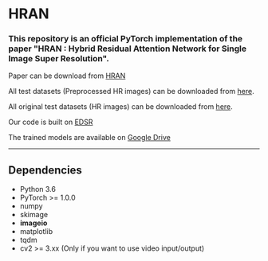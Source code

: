# HRAN
### This repository is an official PyTorch implementation of the paper "HRAN : Hybrid Residual Attention Network for Single Image Super Resolution".

Paper can be download from <a href="https://arxiv.org/pdf/1907.05514.pdf">HRAN</a> 

All test datasets (Preprocessed HR images) can be downloaded from <a href="https://www.jianguoyun.com/p/DcrVSz0Q19ySBxiTs4oB">here</a>.

All original test datasets (HR images) can be downloaded from <a href="https://www.jianguoyun.com/p/DaSU0L4Q19ySBxi_qJAB">here</a>.



Our code is built on <a href="https://github.com/thstkdgus35/EDSR-PyTorch">EDSR</a>

The trained models are available on <a href="https://drive.google.com/drive/folders/1MC3jXCxnKeJDElkFLmCvCsjmZzSGPIs0?usp=sharing"> Google Drive</a>

--------------------

## Dependencies
* Python 3.6
* PyTorch >= 1.0.0
* numpy
* skimage
* **imageio**
* matplotlib
* tqdm
* cv2 >= 3.xx (Only if you want to use video input/output)

